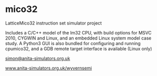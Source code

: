 # mico32

LatticeMico32 instruction set simulator project

Includes a C/C++ model of the lm32 CPU, with build options for MSVC 2010, CYGWIN and Linux, and an embedded Linux system model case study. A Python3 GUI is also bundled for configuring and running cpumico32, and a GDB remote target interface is available (Linux only)

simon@anita-simulators.org.uk

www.anita-simulators.org.uk/wyvernsemi
